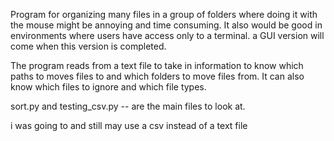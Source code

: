 Program for organizing many files in a group of folders where doing it with the mouse 
might be annoying and time consuming. It also would be good in environments where
users have access only to a terminal. a GUI version will come when this version is 
completed.

The program reads from a text file to take in information to know which paths 
to moves files to and which folders to move files from. It can also know which 
files to ignore and which file types.


sort.py and testing_csv.py  -- are the main files to look at.

i was going to and still may use a csv instead of a text file